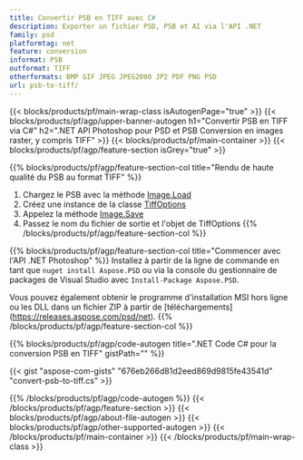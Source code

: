 ```yaml
---
title: Convertir PSB en TIFF avec C#
description: Exporter un fichier PSD, PSB et AI via l'API .NET
family: psd
platformtag: net
feature: conversion
informat: PSB
outformat: TIFF
otherformats: BMP GIF JPEG JPEG2000 JP2 PDF PNG PSD
url: psb-to-tiff/
---
```


{{< blocks/products/pf/main-wrap-class isAutogenPage="true" >}}
{{< blocks/products/pf/agp/upper-banner-autogen h1="Convertir PSB en TIFF via C#" h2=".NET API Photoshop pour PSD et PSB Conversion en images raster, y compris TIFF" >}}
{{< blocks/products/pf/main-container >}}
{{< blocks/products/pf/agp/feature-section isGrey="true" >}}

{{% blocks/products/pf/agp/feature-section-col title="Rendu de haute qualité du PSB au format TIFF" %}}
1. Chargez le PSB avec la méthode [Image.Load](https://apireference.aspose.com/psd/net/aspose.psd/image/methods/load/index)
1. Créez une instance de la classe [TiffOptions](https://apireference.aspose.com/psd/net/aspose.psd.imageoptions/tiffoptions)
1. Appelez la méthode [Image.Save](https://apireference.aspose.com/psd/net/aspose.psd/image/methods/save/index)
1. Passez le nom du fichier de sortie et l'objet de TiffOptions
{{% /blocks/products/pf/agp/feature-section-col %}}

{{% blocks/products/pf/agp/feature-section-col title="Commencer avec l'API .NET Photoshop" %}}
Installez à partir de la ligne de commande en tant que ```nuget install Aspose.PSD``` ou via la console du gestionnaire de packages de Visual Studio avec ```Install-Package Aspose.PSD```.

Vous pouvez également obtenir le programme d'installation MSI hors ligne ou les DLL dans un fichier ZIP à partir de [téléchargements] (https://releases.aspose.com/psd/net).
{{% /blocks/products/pf/agp/feature-section-col %}}

{{% blocks/products/pf/agp/code-autogen title=".NET Code C# pour la conversion PSB en TIFF" gistPath="" %}}

{{< gist "aspose-com-gists" "676eb266d81d2eed869d9815fe43541d" "convert-psb-to-tiff.cs" >}}

{{% /blocks/products/pf/agp/code-autogen %}}
{{< /blocks/products/pf/agp/feature-section >}}
{{< blocks/products/pf/agp/about-file-autogen >}}
{{< blocks/products/pf/agp/other-supported-autogen >}}
{{< /blocks/products/pf/main-container >}}
{{< /blocks/products/pf/main-wrap-class >}}
